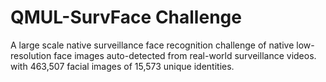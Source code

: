 # QMUL-SurvFace Challenge

A large scale native surveillance face recognition challenge of 
native low-resolution face images auto-detected from real-world surveillance videos. 
with 463,507 facial images of 15,573 unique identities.
